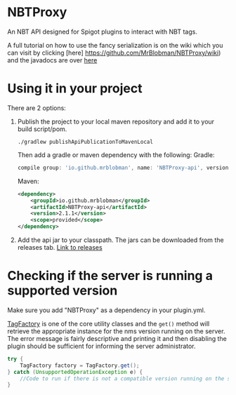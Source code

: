 # NBTProxy
An NBT API designed for Spigot plugins to interact with NBT tags.

A full tutorial on how to use the fancy serialization is on the wiki which you can visit by clicking [here] https://github.com/MrBlobman/NBTProxy/wiki) and the javadocs are over [here](http://mrblobman.github.io/NBTProxy/docs/)

Using it in your project
========================

There are 2 options:

1.  Publish the project to your local maven repository and add it to your build script/pom.
    ```
    ./gradlew publishApiPublicationToMavenLocal
    ```
    Then add a gradle or maven dependency with the following:
    Gradle:
    ```gradle
    compile group: 'io.github.mrblobman', name: 'NBTProxy-api', version: '2.1.1'
    ```
    Maven:
    ```xml
    <dependency>
        <groupId>io.github.mrblobman</groupId>
        <artifactId>NBTProxy-api</artifactId>
        <version>2.1.1</version>
        <scope>provided</scope>
    </dependency>
    ```

2.  Add the api jar to your classpath. The jars can be downloaded from the releases tab. [Link to releases](https://github.com/MrBlobman/NBTProxy/releases)
   
Checking if the server is running a supported version
=====================================================

Make sure you add "NBTProxy" as a dependency in your plugin.yml.

[TagFactory](http://mrblobman.github.io/NBTProxy/docs/io/github/mrblobman/nbt/TagFactory.html) is one of the core utility classes and the `get()` method will retrieve the appropriate instance for the nms version running on the server. The error message is fairly descriptive and printing it and then disabling the plugin should be sufficient for informing the server administrator.
```java
try {
    TagFactory factory = TagFactory.get();
} catch (UnsupportedOperationException e) {
    //Code to run if there is not a compatible version running on the server
}
```